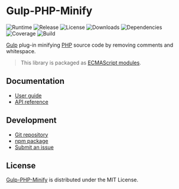 # Gulp-PHP-Minify
![Runtime](https://img.shields.io/node/v/@cedx/gulp-php-minify.svg) ![Release](https://img.shields.io/npm/v/@cedx/gulp-php-minify.svg) ![License](https://img.shields.io/npm/l/@cedx/gulp-php-minify.svg) ![Downloads](https://img.shields.io/npm/dt/@cedx/gulp-php-minify.svg) ![Dependencies](https://david-dm.org/cedx/gulp-php-minify.svg) ![Coverage](https://coveralls.io/repos/github/cedx/gulp-php-minify/badge.svg) ![Build](https://github.com/cedx/gulp-php-minify/workflows/build/badge.svg)

[Gulp](https://gulpjs.com) plug-in minifying [PHP](https://www.php.net) source code by removing comments and whitespace.

> This library is packaged as [ECMAScript modules](https://nodejs.org/api/esm.html).

## Documentation
- [User guide](https://docs.belin.io/gulp-php-minify)
- [API reference](https://api.belin.io/gulp-php-minify)

## Development
- [Git repository](https://git.belin.io/cedx/gulp-php-minify)
- [npm package](https://www.npmjs.com/package/@cedx/gulp-php-minify)
- [Submit an issue](https://git.belin.io/cedx/gulp-php-minify/issues)

## License
[Gulp-PHP-Minify](https://docs.belin.io/gulp-php-minify) is distributed under the MIT License.

